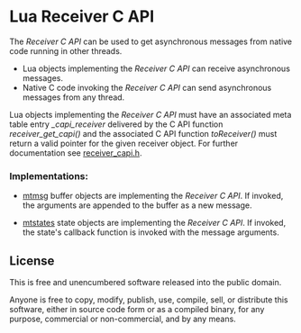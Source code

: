 # Lua Receiver C API 
<!-- ---------------------------------------------------------------------------------------- -->

The *Receiver C API* can be used to get asynchronous messages from native code running 
in other threads.

   * Lua objects implementing the *Receiver C API* can receive asynchronous messages.
   * Native C code invoking the *Receiver C API* can send asynchronous messages from any thread.

Lua objects implementing the *Receiver C API* must
have an associated meta table entry *_capi_receiver* delivered by
the C API function *receiver_get_capi()* and the associated 
C API function *toReceiver()* must return a valid pointer for the given 
receiver object. For further documentation see [receiver_capi.h](./receiver_capi.h).

<!-- ---------------------------------------------------------------------------------------- -->

### Implementations:

   * [mtmsg] buffer objects are implementing the *Receiver C API*. If invoked, the arguments
     are appended to the buffer as a new message.

   * [mtstates] state objects are implementing the *Receiver C API*. If invoked, the state's
     callback function is invoked with the message arguments.


<!-- ---------------------------------------------------------------------------------------- -->

[mtmsg]:                  https://github.com/osch/lua-mtmsg

[mtstates]:               https://github.com/osch/lua-mtstates


<!-- ---------------------------------------------------------------------------------------- -->

## License 

This is free and unencumbered software released into the public domain.

Anyone is free to copy, modify, publish, use, compile, sell, or distribute this
software, either in source code form or as a compiled binary, for any purpose,
commercial or non-commercial, and by any means.

<!-- ---------------------------------------------------------------------------------------- -->
